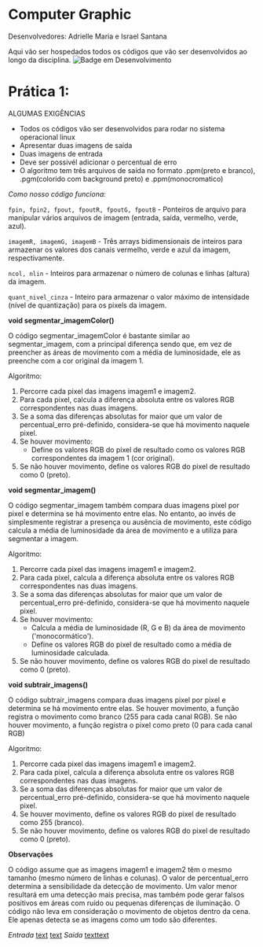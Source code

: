 # Computer Graphic

Desenvolvedores: Adrielle Maria e Israel Santana

Aqui vão ser hospedados todos os códigos que vão ser desenvolvidos ao longo da disciplina.
![Badge em Desenvolvimento](http://img.shields.io/static/v1?label=STATUS&message=EM%20DESENVOLVIMENTO&color=GREEN&style=for-the-badge)

# Prática 1: 

ALGUMAS EXIGÊNCIAS

- Todos os códigos vão ser desenvolvidos para rodar no sistema operacional linux
- Apresentar duas imagens de saída
- Duas imagens de entrada
- Deve ser possivél  adicionar o percentual de erro
- O algoritmo tem três arquivos de saída no formato .ppm(preto e branco), .pgm(colorido com background preto) e .ppm(monocromatico)

*Como nosso código funciona:*

`fpin, fpin2, fpout, fpoutR, fpoutG, fpoutB` - Ponteiros de arquivo para manipular vários arquivos de imagem (entrada, saída, vermelho, verde, azul).

`imagemR, imagemG, imagemB` - Três arrays bidimensionais de inteiros para armazenar os valores dos canais vermelho, verde e azul da imagem, respectivamente.

`ncol, nlin` - Inteiros para armazenar o número de colunas e linhas (altura) da imagem.

`quant_nivel_cinza` - Inteiro para armazenar o valor máximo de intensidade (nível de quantização) para os pixels da imagem.


**void segmentar_imagemColor()**

O código segmentar_imagemColor é bastante similar ao segmentar_imagem, com a principal diferença sendo que, em vez de preencher as áreas de movimento com a média de luminosidade, ele as preenche com a cor original da imagem 1.

Algoritmo:
1. Percorre cada pixel das imagens imagem1 e imagem2.
2. Para cada pixel, calcula a diferença absoluta entre os valores RGB correspondentes nas duas imagens.
3. Se a soma das diferenças absolutas for maior que um valor de percentual_erro pré-definido, considera-se que há movimento naquele pixel.
4. Se houver movimento:
    - Define os valores RGB do pixel de resultado como os valores RGB correspondentes da imagem 1 (cor original).
5. Se não houver movimento, define os valores RGB do pixel de resultado como 0 (preto).

**void segmentar_imagem()**

O código segmentar_imagem também compara duas imagens pixel por pixel e determina se há movimento entre elas. No entanto, ao invés de simplesmente registrar a presença ou ausência de movimento, este código calcula a média de luminosidade da área de movimento e a utiliza para segmentar a imagem.

Algoritmo:
1. Percorre cada pixel das imagens imagem1 e imagem2.
2. Para cada pixel, calcula a diferença absoluta entre os valores RGB correspondentes nas duas imagens.
3. Se a soma das diferenças absolutas for maior que um valor de percentual_erro pré-definido, considera-se que há movimento naquele pixel.
4. Se houver movimento:
    - Calcula a média de luminosidade (R, G e B) da área de movimento ('monocormático').
    - Define os valores RGB do pixel de resultado como a média de luminosidade calculada.
5. Se não houver movimento, define os valores RGB do pixel de resultado como 0 (preto).

**void subtrair_imagens()**

O código subtrair_imagens compara duas imagens pixel por pixel e determina se há movimento entre elas. Se houver movimento, a função registra o movimento como branco (255 para cada canal RGB). Se não houver movimento, a função registra o pixel como preto (0 para cada canal RGB)

Algoritmo:
1. Percorre cada pixel das imagens imagem1 e imagem2.
2. Para cada pixel, calcula a diferença absoluta entre os valores RGB correspondentes nas duas imagens.
3. Se a soma das diferenças absolutas for maior que um valor de percentual_erro pré-definido, considera-se que há movimento naquele pixel.
4. Se houver movimento, define os valores RGB do pixel de resultado como 255 (branco).
5. Se não houver movimento, define os valores RGB do pixel de resultado como 0 (preto).

**Observações**

O código assume que as imagens imagem1 e imagem2 têm o mesmo tamanho (mesmo número de linhas e colunas).
O valor de percentual_erro determina a sensibilidade da detecção de movimento. Um valor menor resultará em uma detecção mais precisa, mas também pode gerar falsos positivos em áreas com ruído ou pequenas diferenças de iluminação.
O código não leva em consideração o movimento de objetos dentro da cena. Ele apenas detecta se as imagens como um todo são diferentes.

*Entrada*
[text](Segmentacao_de_imagem/foto1.ppm) [text](Segmentacao_de_imagem/foto2.ppm)
*Saída*
[text](Segmentacao_de_imagem/foto3.ppm)[text](Segmentacao_de_imagem/foto4.ppm)